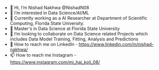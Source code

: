 - 👋 Hi, I’m Nishad Nakhwa @NishadN08
- 👀 I’m interested in Data Science/AI/ML
- 🔬 Currently working as a AI Researcher at Department of Scientific Computing, Florida State University.
- 🌱 Master's in Data Science at Florida State University
- 💞️ I’m looking to collaborate on Data Science related Projects which includes Data Model Training, Fitting, Analysis and Predictions
- 🔗 How to reach me on LinkedIn - https://www.linkedin.com/in/nishad-nakhwa/
- 📫 How to reach me Instagram - https://www.instagram.com/mi_hai_koli_08/

<!---
NishadN08/NishadN08 is a ✨ special ✨ repository because its `README.md` (this file) appears on your GitHub profile.
You can click the Preview link to take a look at your changes.
--->
